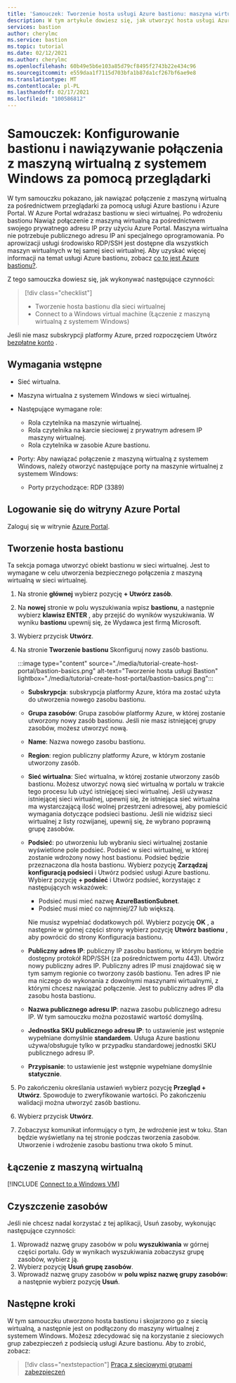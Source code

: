```yaml
---
title: 'Samouczek: Tworzenie hosta usługi Azure bastionu: maszyna wirtualna z systemem Windows: Portal'
description: W tym artykule dowiesz się, jak utworzyć hosta usługi Azure bastionu i połączyć się z maszyną wirtualną z systemem Windows.
services: bastion
author: cherylmc
ms.service: bastion
ms.topic: tutorial
ms.date: 02/12/2021
ms.author: cherylmc
ms.openlocfilehash: 60b49e5b6e103a85d79cf8495f2743b22e434c96
ms.sourcegitcommit: e559daa1f7115d703bfa1b87da1cf267bf6ae9e8
ms.translationtype: MT
ms.contentlocale: pl-PL
ms.lasthandoff: 02/17/2021
ms.locfileid: "100586812"
---
```

# <a name="tutorial-configure-bastion-and-connect-to-a-windows-vm-through-a-browser"></a>Samouczek: Konfigurowanie bastionu i nawiązywanie połączenia z maszyną wirtualną z systemem Windows za pomocą przeglądarki

W tym samouczku pokazano, jak nawiązać połączenie z maszyną wirtualną za pośrednictwem przeglądarki za pomocą usługi Azure bastionu i Azure Portal. W Azure Portal wdrażasz bastionu w sieci wirtualnej. Po wdrożeniu bastionu Nawiąż połączenie z maszyną wirtualną za pośrednictwem swojego prywatnego adresu IP przy użyciu Azure Portal. Maszyna wirtualna nie potrzebuje publicznego adresu IP ani specjalnego oprogramowania. Po aprowizacji usługi środowisko RDP/SSH jest dostępne dla wszystkich maszyn wirtualnych w tej samej sieci wirtualnej. Aby uzyskać więcej informacji na temat usługi Azure bastionu, zobacz [co to jest Azure bastionu?](bastion-overview.md).

Z tego samouczka dowiesz się, jak wykonywać następujące czynności:

> [!div class="checklist"]
> * Tworzenie hosta bastionu dla sieci wirtualnej
> * Connect to a Windows virtual machine (Łączenie z maszyną wirtualną z systemem Windows)

Jeśli nie masz subskrypcji platformy Azure, przed rozpoczęciem Utwórz [bezpłatne konto](https://azure.microsoft.com/free/?WT.mc_id=A261C142F) .

## <a name="prerequisites"></a>Wymagania wstępne

* Sieć wirtualna.
* Maszyna wirtualna z systemem Windows w sieci wirtualnej.
* Następujące wymagane role:
  * Rola czytelnika na maszynie wirtualnej.
  * Rola czytelnika na karcie sieciowej z prywatnym adresem IP maszyny wirtualnej.
  * Rola czytelnika w zasobie Azure bastionu.

* Porty: Aby nawiązać połączenie z maszyną wirtualną z systemem Windows, należy otworzyć następujące porty na maszynie wirtualnej z systemem Windows:
  * Porty przychodzące: RDP (3389)

## <a name="sign-in-to-the-azure-portal"></a>Logowanie się do witryny Azure Portal

Zaloguj się w witrynie [Azure Portal](https://portal.azure.com).

## <a name="create-a-bastion-host"></a><a name="createhost"></a>Tworzenie hosta bastionu

Ta sekcja pomaga utworzyć obiekt bastionu w sieci wirtualnej. Jest to wymagane w celu utworzenia bezpiecznego połączenia z maszyną wirtualną w sieci wirtualnej.

1. Na stronie **głównej** wybierz pozycję **+ Utwórz zasób**.
1. Na **nowej** stronie w polu wyszukiwania wpisz **bastionu**, a następnie wybierz **klawisz ENTER** , aby przejść do wyników wyszukiwania. W wyniku **bastionu** upewnij się, że Wydawca jest firmą Microsoft.
1. Wybierz przycisk **Utwórz**.
1. Na stronie **Tworzenie bastionu** Skonfiguruj nowy zasób bastionu.

   :::image type="content" source="./media/tutorial-create-host-portal/bastion-basics.png" alt-text="Tworzenie hosta usługi Bastion" lightbox="./media/tutorial-create-host-portal/bastion-basics.png":::

    * **Subskrypcja**: subskrypcja platformy Azure, która ma zostać użyta do utworzenia nowego zasobu bastionu.
    * **Grupa zasobów**: Grupa zasobów platformy Azure, w której zostanie utworzony nowy zasób bastionu. Jeśli nie masz istniejącej grupy zasobów, możesz utworzyć nową.
    * **Name**: Nazwa nowego zasobu bastionu.
    * **Region**: region publiczny platformy Azure, w którym zostanie utworzony zasób.
    * **Sieć wirtualna**: Sieć wirtualna, w której zostanie utworzony zasób bastionu. Możesz utworzyć nową sieć wirtualną w portalu w trakcie tego procesu lub użyć istniejącej sieci wirtualnej. Jeśli używasz istniejącej sieci wirtualnej, upewnij się, że istniejąca sieć wirtualna ma wystarczającą ilość wolnej przestrzeni adresowej, aby pomieścić wymagania dotyczące podsieci bastionu. Jeśli nie widzisz sieci wirtualnej z listy rozwijanej, upewnij się, że wybrano poprawną grupę zasobów.
    * **Podsieć**: po utworzeniu lub wybraniu sieci wirtualnej zostanie wyświetlone pole podsieć. Podsieć w sieci wirtualnej, w której zostanie wdrożony nowy host bastionu. Podsieć będzie przeznaczona dla hosta bastionu. Wybierz pozycję **Zarządzaj konfiguracją podsieci** i Utwórz podsieć usługi Azure bastionu. Wybierz pozycję **+ podsieć** i Utwórz podsieć, korzystając z następujących wskazówek:

         * Podsieć musi mieć nazwę **AzureBastionSubnet**.
         * Podsieć musi mieć co najmniej/27 lub większą.

      Nie musisz wypełniać dodatkowych pól. Wybierz pozycję **OK** , a następnie w górnej części strony wybierz pozycję **Utwórz bastionu** , aby powrócić do strony Konfiguracja bastionu.
    * **Publiczny adres IP**: publiczny IP zasobu bastionu, w którym będzie dostępny protokół RDP/SSH (za pośrednictwem portu 443). Utwórz nowy publiczny adres IP. Publiczny adres IP musi znajdować się w tym samym regionie co tworzony zasób bastionu. Ten adres IP nie ma niczego do wykonania z dowolnymi maszynami wirtualnymi, z którymi chcesz nawiązać połączenie. Jest to publiczny adres IP dla zasobu hosta bastionu.
    * **Nazwa publicznego adresu IP**: nazwa zasobu publicznego adresu IP. W tym samouczku można pozostawić wartość domyślną.
    * **Jednostka SKU publicznego adresu IP**: to ustawienie jest wstępnie wypełniane domyślnie **standardem**. Usługa Azure bastionu używa/obsługuje tylko w przypadku standardowej jednostki SKU publicznego adresu IP.
    * **Przypisanie**: to ustawienie jest wstępnie wypełniane domyślnie **statycznie**.

1. Po zakończeniu określania ustawień wybierz pozycję **Przegląd + Utwórz**. Spowoduje to zweryfikowanie wartości. Po zakończeniu walidacji można utworzyć zasób bastionu.
1. Wybierz przycisk **Utwórz**.
1. Zobaczysz komunikat informujący o tym, że wdrożenie jest w toku. Stan będzie wyświetlany na tej stronie podczas tworzenia zasobów. Utworzenie i wdrożenie zasobu bastionu trwa około 5 minut.

## <a name="connect-to-a-vm"></a>Łączenie z maszyną wirtualną

[!INCLUDE [Connect to a Windows VM](../../includes/bastion-vm-rdp.md)]

## <a name="clean-up-resources"></a>Czyszczenie zasobów

Jeśli nie chcesz nadal korzystać z tej aplikacji, Usuń zasoby, wykonując następujące czynności:

1. Wprowadź nazwę grupy zasobów w polu **wyszukiwania** w górnej części portalu. Gdy w wynikach wyszukiwania zobaczysz grupę zasobów, wybierz ją.
1. Wybierz pozycję **Usuń grupę zasobów**.
1. Wprowadź nazwę grupy zasobów w **polu wpisz nazwę grupy zasobów:** a następnie wybierz pozycję **Usuń**.

## <a name="next-steps"></a>Następne kroki

W tym samouczku utworzono hosta bastionu i skojarzono go z siecią wirtualną, a następnie jest on podłączony do maszyny wirtualnej z systemem Windows. Możesz zdecydować się na korzystanie z sieciowych grup zabezpieczeń z podsiecią usługi Azure bastionu. Aby to zrobić, zobacz:

> [!div class="nextstepaction"]
> [Praca z sieciowymi grupami zabezpieczeń](bastion-nsg.md)
